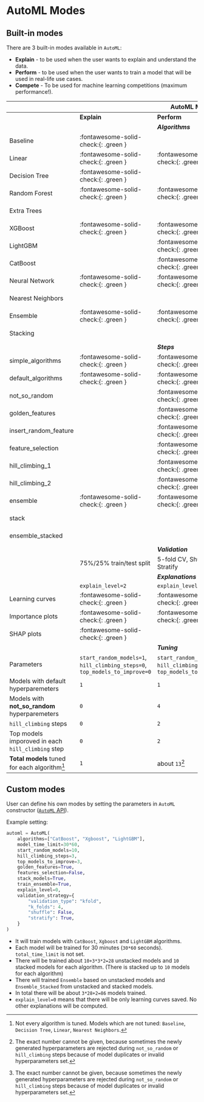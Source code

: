 # AutoML Modes

## Built-in modes

There are 3 built-in modes available in `AutoML`:

- **Explain** - to be used when the user wants to explain and understand the data. 
- **Perform** - to be used when the user wants to train a model that will be used in real-life use cases.
- **Compete** - To be used for machine learning competitions (maximum performance!).

| | |**AutoML Modes**| |
|--- |--- |--- |--- |
||**Explain**|**Perform**|**Compete**|
|| | ***Algorithms***| |
|Baseline|:fontawesome-solid-check:{: .green } |||
|Linear|:fontawesome-solid-check:{: .green } |:fontawesome-solid-check:{: .green } ||
|Decision Tree|:fontawesome-solid-check:{: .green } ||:fontawesome-solid-check:{: .green } |
|Random Forest|:fontawesome-solid-check:{: .green } |:fontawesome-solid-check:{: .green } |:fontawesome-solid-check:{: .green } |
|Extra Trees|||:fontawesome-solid-check:{: .green } |
|XGBoost|:fontawesome-solid-check:{: .green } |:fontawesome-solid-check:{: .green } |:fontawesome-solid-check:{: .green } |
|LightGBM||:fontawesome-solid-check:{: .green } |:fontawesome-solid-check:{: .green }|
|CatBoost||:fontawesome-solid-check:{: .green } |:fontawesome-solid-check:{: .green } |
|Neural Network|:fontawesome-solid-check:{: .green } |:fontawesome-solid-check:{: .green } |:fontawesome-solid-check:{: .green } |
|Nearest Neighbors|||:fontawesome-solid-check:{: .green } |
|Ensemble|:fontawesome-solid-check:{: .green } |:fontawesome-solid-check:{: .green } |:fontawesome-solid-check:{: .green } |
|Stacking|||:fontawesome-solid-check:{: .green } |
|||***Steps***||
|simple_algorithms|:fontawesome-solid-check:{: .green } |:fontawesome-solid-check:{: .green } |:fontawesome-solid-check:{: .green } |
|default_algorithms|:fontawesome-solid-check:{: .green } |:fontawesome-solid-check:{: .green } |:fontawesome-solid-check:{: .green } |
|not_so_random||:fontawesome-solid-check:{: .green } |:fontawesome-solid-check:{: .green } |
|golden_features||:fontawesome-solid-check:{: .green } |:fontawesome-solid-check:{: .green } |
|insert_random_feature||:fontawesome-solid-check:{: .green } |:fontawesome-solid-check:{: .green } |
|feature_selection||:fontawesome-solid-check:{: .green } |:fontawesome-solid-check:{: .green } |
|hill_climbing_1||:fontawesome-solid-check:{: .green } |:fontawesome-solid-check:{: .green } |
|hill_climbing_2||:fontawesome-solid-check:{: .green } |:fontawesome-solid-check:{: .green } |
|ensemble|:fontawesome-solid-check:{: .green } |:fontawesome-solid-check:{: .green } |:fontawesome-solid-check:{: .green } |
|stack|||:fontawesome-solid-check:{: .green } |
|ensemble_stacked|||:fontawesome-solid-check:{: .green } |
|| | ***Validation***||
||75%/25% train/test split|5-fold CV, Shuffle, Stratify| 10-fold CV, Shuffle, Stratify|
|||***Explanations***||
||`explain_level=2`|`explain_level=1`|`explain_level=0`|
|Learning   curves|:fontawesome-solid-check:{: .green } |:fontawesome-solid-check:{: .green } |:fontawesome-solid-check:{: .green } |
|Importance   plots|:fontawesome-solid-check:{: .green } |:fontawesome-solid-check:{: .green } ||
|SHAP   plots|:fontawesome-solid-check:{: .green } |||
| | |***Tuning***||
|Parameters |`start_random_models=1`, `hill_climbing_steps=0`, `top_models_to_improve=0` |`start_random_models=5`, `hill_climbing_steps=2`, `top_models_to_improve=2`|`start_random_models=10`, `hill_climbing_steps=2`, `top_models_to_improve=3`|
|Models with default hyperparemeters | `1`|`1`|`1`|
|Models with **not_so_random** hyperparemeters | `0` |`4`|`9`|
|`hill_climbing` steps | `0`|`2`|`2`|
|Top models imporoved in each `hill_climbing` step | `0`|`2`|`3`|
|**Total models** tuned for each algorithm[^1] | `1`|about `13`[^2]|about `22`[^2]|


## Custom modes

User can define his own modes by setting the parameters in `AutoML` constructor ([`AutoML` API](/api)).

Example setting:

```python
automl = AutoML(
    algorithms=["CatBoost", "Xgboost", "LightGBM"],
    model_time_limit=30*60,
    start_random_models=10,
    hill_climbing_steps=3,
    top_models_to_improve=3,
    golden_features=True,
    features_selection=False,
    stack_models=True,
    train_ensemble=True,
    explain_level=0,
    validation_strategy={
        "validation_type": "kfold",
        "k_folds": 4,
        "shuffle": False,
        "stratify": True,
    }
)
```

- It will train models with `CatBoost`, `Xgboost` and `LightGBM` algorithms.
- Each model will be trained for 30 minutes (`30*60` seconds). `total_time_limit` is not set.
- There will be trained about `10+3*3*2=28` unstacked models and `10` stacked models for each algorithm. (There is stacked up to `10` models for each algorithm)
- There will trained `Ensemble` based on unstacked models and `Ensemble_Stacked` from unstacked and stacked models.
- In total there will be about `3*28+2=86` models trained.
- `explain_level=0` means that there will be only learning curves saved. No other explanations will be computed.


[^1]: Not every algorithm is tuned. Models which are not tuned: `Baseline`, `Decision Tree`, `Linear`, `Nearest Neighbors`.
[^2]: 
    The exact number cannot be given, because sometimes the newly generated hyperparameters are rejected 
    during `not_so_random` or `hill_climbing` steps because of model duplicates or invalid hyperparameters set.
